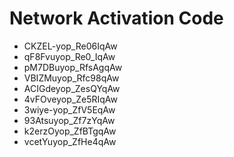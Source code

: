 # Network Activation Code
* CKZEL-yop_Re06IqAw
* qF8Fvuyop_Re0_IqAw
* pM7DBuyop_RfsAgqAw
* VBIZMuyop_Rfc98qAw
* ACIGdeyop_ZesQYqAw
* 4vFOveyop_Ze5RIqAw
* 3wiye-yop_ZfV5EqAw
* 93Atsuyop_Zf7zYqAw
* k2erzOyop_ZfBTgqAw
* vcetYuyop_ZfHe4qAw